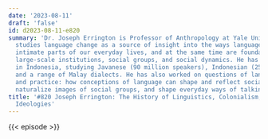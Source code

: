 ```yaml
---
date: '2023-08-11'
draft: 'false'
id: d2023-08-11-e820
summary: 'Dr. Joseph Errington is Professor of Anthropology at Yale University. He
  studies language change as a source of insight into the ways languages constitute
  intimate parts of our everyday lives, and at the same time are foundational for
  large-scale institutions, social groups, and social dynamics. He has worked mostly
  in Indonesia, studying Javanese (90 million speakers), Indonesian (250 million speakers)
  and a range of Malay dialects. He has also worked on questions of language ideology
  and practice: how conceptions of language can shape and reflect social interests,
  naturalize images of social groups, and shape everyday ways of talking.'
title: '#820 Joseph Errington: The History of Linguistics, Colonialism, and Language
  Ideologies'
---
```

{{< episode >}}
